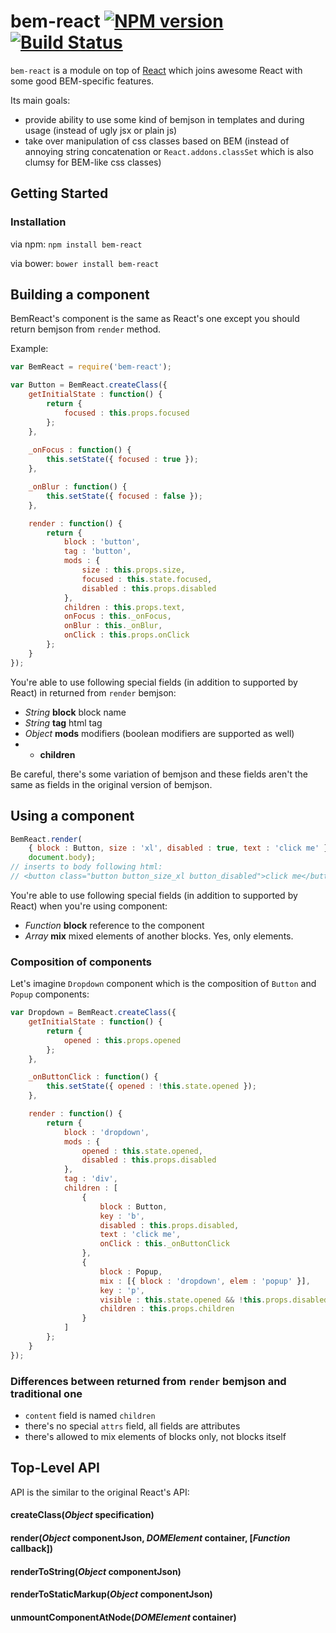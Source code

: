 # bem-react [![NPM version](https://badge.fury.io/js/bem-react.png)](http://badge.fury.io/js/bem-react) [![Build Status](https://travis-ci.org/dfilatov/bem-react.svg?branch=master)](https://travis-ci.org/dfilatov/bem-react)

`bem-react` is a module on top of [React](https://github.com/facebook/react/) which joins awesome React with some good BEM-specific features.

Its main goals:
  * provide ability to use some kind of bemjson in templates and during usage (instead of ugly jsx or plain js)
  * take over manipulation of css classes based on BEM (instead of annoying string concatenation or `React.addons.classSet` which is also clumsy for BEM-like css classes)

## Getting Started

### Installation
via npm: `npm install bem-react`

via bower: `bower install bem-react`

## Building a component
BemReact's component is the same as React's one except you should return bemjson from `render` method.

Example:
```js
var BemReact = require('bem-react');

var Button = BemReact.createClass({
    getInitialState : function() {
        return {
            focused : this.props.focused
        };
    },
    
    _onFocus : function() {
        this.setState({ focused : true });
    },

    _onBlur : function() {
        this.setState({ focused : false });
    },

    render : function() {
        return {
            block : 'button',
            tag : 'button',
            mods : {
                size : this.props.size,
                focused : this.state.focused,
                disabled : this.props.disabled
            },
            children : this.props.text,
            onFocus : this._onFocus,
            onBlur : this._onBlur,
            onClick : this.props.onClick
        };
    }
});
```
You're able to use following special fields (in addition to supported by React) in returned from `render` bemjson:
  * *String* **block** block name
  * *String* **tag** html tag
  * *Object* **mods** modifiers (boolean modifiers are supported as well)
  * * **children**
  
Be careful, there's some variation of bemjson and these fields aren't the same as fields in the original version of bemjson.

## Using a component
```js
BemReact.render(
    { block : Button, size : 'xl', disabled : true, text : 'click me' },
    document.body);
// inserts to body following html:
// <button class="button button_size_xl button_disabled">click me</button>
```
You're able to use following special fields (in addition to supported by React) when you're using component:
  * *Function* **block** reference to the component
  * *Array* **mix** mixed elements of another blocks. Yes, only elements.

### Composition of components
Let's imagine `Dropdown` component which is the composition of `Button` and `Popup` components:
```js
var Dropdown = BemReact.createClass({
    getInitialState : function() {
        return {
            opened : this.props.opened
        };
    },

    _onButtonClick : function() {
        this.setState({ opened : !this.state.opened });
    },

    render : function() {
        return {
            block : 'dropdown',
            mods : {
                opened : this.state.opened,
                disabled : this.props.disabled
            },
            tag : 'div',
            children : [
                {
                    block : Button,
                    key : 'b',
                    disabled : this.props.disabled,
                    text : 'click me',
                    onClick : this._onButtonClick
                },
                {
                    block : Popup,
                    mix : [{ block : 'dropdown', elem : 'popup' }],
                    key : 'p',
                    visible : this.state.opened && !this.props.disabled,
                    children : this.props.children
                }
            ]
        };
    }
});
```

### Differences between returned from `render` bemjson and traditional one
  * `content` field is named `children`
  * there's no special `attrs` field, all fields are attributes
  * there's allowed to mix elements of blocks only, not blocks itself

## Top-Level API

API is the similar to the original React's API:

#### createClass(*Object* specification)

#### render(*Object* componentJson, *DOMElement* container, [*Function* callback])

#### renderToString(*Object* componentJson)

#### renderToStaticMarkup(*Object* componentJson)

#### unmountComponentAtNode(*DOMElement* container)
